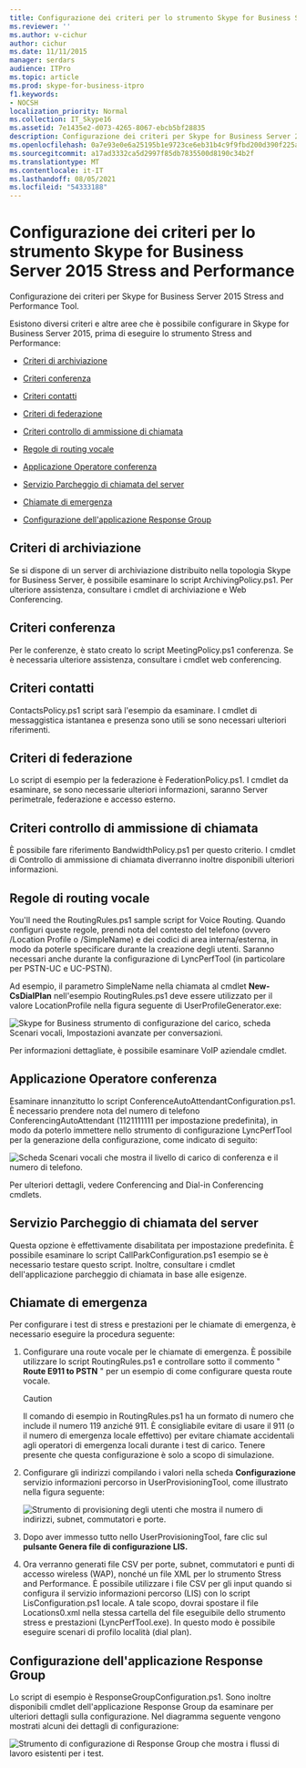 ```yaml
---
title: Configurazione dei criteri per lo strumento Skype for Business Server 2015 Stress and Performance
ms.reviewer: ''
ms.author: v-cichur
author: cichur
ms.date: 11/11/2015
manager: serdars
audience: ITPro
ms.topic: article
ms.prod: skype-for-business-itpro
f1.keywords:
- NOCSH
localization_priority: Normal
ms.collection: IT_Skype16
ms.assetid: 7e1435e2-d073-4265-8067-ebcb5bf28835
description: Configurazione dei criteri per Skype for Business Server 2015 Stress and Performance Tool.
ms.openlocfilehash: 0a7e93e0e6a25195b1e9723ce6eb31b4c9f9fbd200d390f225a2be29c4106b0a
ms.sourcegitcommit: a17ad3332ca5d2997f85db7835500d8190c34b2f
ms.translationtype: MT
ms.contentlocale: it-IT
ms.lasthandoff: 08/05/2021
ms.locfileid: "54333188"
---
```

# <a name="configuring-policies-for-the-skype-for-business-server-2015-stress-and-performance-tool"></a>Configurazione dei criteri per lo strumento Skype for Business Server 2015 Stress and Performance
 
Configurazione dei criteri per Skype for Business Server 2015 Stress and Performance Tool.
  
Esistono diversi criteri e altre aree che è possibile configurare in Skype for Business Server 2015, prima di eseguire lo strumento Stress and Performance:
  
- [Criteri di archiviazione](configuring-policies.md#ArchivingPolicy)
    
- [Criteri conferenza](configuring-policies.md#ConferencingPolicy)
    
- [Criteri contatti](configuring-policies.md#ContactsPolicy)
    
- [Criteri di federazione](configuring-policies.md#FederationPolicy)
    
- [Criteri controllo di ammissione di chiamata](configuring-policies.md#CACPolicy)
    
- [Regole di routing vocale](configuring-policies.md#VoiceRoutingRules)
    
- [Applicazione Operatore conferenza](configuring-policies.md#ConfAttendantApp)
    
- [Servizio Parcheggio di chiamata del server](configuring-policies.md#ServerCallParkServ)
    
- [Chiamate di emergenza](configuring-policies.md#EmergencyCalls)
    
- [Configurazione dell'applicazione Response Group](configuring-policies.md#ConfigResponseGroupApp)
    
## <a name="archiving-policy"></a>Criteri di archiviazione
<a name="ArchivingPolicy"> </a>

Se si dispone di un server di archiviazione distribuito nella topologia Skype for Business Server, è possibile esaminare lo script ArchivingPolicy.ps1. Per ulteriore assistenza, consultare i cmdlet di archiviazione e Web Conferencing.
  
## <a name="conferencing-policy"></a>Criteri conferenza
<a name="ConferencingPolicy"> </a>

Per le conferenze, è stato creato lo script MeetingPolicy.ps1 conferenza. Se è necessaria ulteriore assistenza, consultare i cmdlet web conferencing.
  
## <a name="contacts-policy"></a>Criteri contatti
<a name="ContactsPolicy"> </a>

ContactsPolicy.ps1 script sarà l'esempio da esaminare. I cmdlet di messaggistica istantanea e presenza sono utili se sono necessari ulteriori riferimenti.
  
## <a name="federation-policy"></a>Criteri di federazione
<a name="FederationPolicy"> </a>

Lo script di esempio per la federazione è FederationPolicy.ps1. I cmdlet da esaminare, se sono necessarie ulteriori informazioni, saranno Server perimetrale, federazione e accesso esterno.
  
## <a name="call-admission-control-policy"></a>Criteri controllo di ammissione di chiamata
<a name="CACPolicy"> </a>

È possibile fare riferimento BandwidthPolicy.ps1 per questo criterio. I cmdlet di Controllo di ammissione di chiamata diverranno inoltre disponibili ulteriori informazioni.
  
## <a name="voice-routing-rules"></a>Regole di routing vocale
<a name="VoiceRoutingRules"> </a>

You'll need the RoutingRules.ps1 sample script for Voice Routing. Quando configuri queste regole, prendi nota del contesto del telefono (ovvero /Location Profile o /SimpleName) e dei codici di area interna/esterna, in modo da poterle specificare durante la creazione degli utenti. Saranno necessari anche durante la configurazione di LyncPerfTool (in particolare per PSTN-UC e UC-PSTN).
  
Ad esempio, il parametro SimpleName nella chiamata al cmdlet **New-CsDialPlan** nell'esempio RoutingRules.ps1 deve essere utilizzato per il valore LocationProfile nella figura seguente di UserProfileGenerator.exe:
  
![Skype for Business strumento di configurazione del carico, scheda Scenari vocali, Impostazioni avanzate per conversazioni.](../../media/59f42e4e-8f1e-4d43-9ae2-9e6026191951.png)
  
Per informazioni dettagliate, è possibile esaminare VoIP aziendale cmdlet.
  
## <a name="conference-attendant-application"></a>Applicazione Operatore conferenza
<a name="ConfAttendantApp"> </a>

Esaminare innanzitutto lo script ConferenceAutoAttendantConfiguration.ps1. È necessario prendere nota del numero di telefono ConferencingAutoAttendant (1121111111 per impostazione predefinita), in modo da poterlo immettere nello strumento di configurazione LyncPerfTool per la generazione della configurazione, come indicato di seguito:
  
![Scheda Scenari vocali che mostra il livello di carico di conferenza e il numero di telefono.](../../media/a3ea5fc0-8b3d-4842-b809-f137f470dbdc.png)
  
Per ulteriori dettagli, vedere Conferencing and Dial-in Conferencing cmdlets.
  
## <a name="server-call-park-service"></a>Servizio Parcheggio di chiamata del server
<a name="ServerCallParkServ"> </a>

Questa opzione è effettivamente disabilitata per impostazione predefinita. È possibile esaminare lo script CallParkConfiguration.ps1 esempio se è necessario testare questo script. Inoltre, consultare i cmdlet dell'applicazione parcheggio di chiamata in base alle esigenze.
  
## <a name="emergency-calls"></a>Chiamate di emergenza
<a name="EmergencyCalls"> </a>

Per configurare i test di stress e prestazioni per le chiamate di emergenza, è necessario eseguire la procedura seguente:
  
1. Configurare una route vocale per le chiamate di emergenza. È possibile utilizzare lo script RoutingRules.ps1 e controllare sotto il commento " **Route E911 to PSTN** " per un esempio di come configurare questa route vocale.
    
    > [!CAUTION]
    > Il comando di esempio in RoutingRules.ps1 ha un formato di numero che include il numero 119 anziché 911. È consigliabile evitare di usare il 911 (o il numero di emergenza locale effettivo) per evitare chiamate accidentali agli operatori di emergenza locali durante i test di carico. Tenere presente che questa configurazione è solo a scopo di simulazione. 
  
2. Configurare gli indirizzi compilando i valori nella scheda **Configurazione** servizio informazioni percorso in UserProvisioningTool, come illustrato nella figura seguente:
    
     ![Strumento di provisioning degli utenti che mostra il numero di indirizzi, subnet, commutatori e porte.](../../media/ebe85a0c-750f-4301-97d4-d158a40ea98a.png)
  
3. Dopo aver immesso tutto nello UserProvisioningTool, fare clic sul **pulsante Genera file di configurazione LIS.**
    
4. Ora verranno generati file CSV per porte, subnet, commutatori e punti di accesso wireless (WAP), nonché un file XML per lo strumento Stress and Performance. È possibile utilizzare i file CSV per gli input quando si configura il servizio informazioni percorso (LIS) con lo script LisConfiguration.ps1 locale. A tale scopo, dovrai spostare il file Locations0.xml nella stessa cartella del file eseguibile dello strumento stress e prestazioni (LyncPerfTool.exe). In questo modo è possibile eseguire scenari di profilo località (dial plan).
    
## <a name="configuring-response-group-application"></a>Configurazione dell'applicazione Response Group
<a name="ConfigResponseGroupApp"> </a>

Lo script di esempio è ResponseGroupConfiguration.ps1. Sono inoltre disponibili cmdlet dell'applicazione Response Group da esaminare per ulteriori dettagli sulla configurazione. Nel diagramma seguente vengono mostrati alcuni dei dettagli di configurazione:
  
![Strumento di configurazione di Response Group che mostra i flussi di lavoro esistenti per i test.](../../media/e218a345-4813-4332-8cff-b48de05017ef.jpg)
  

